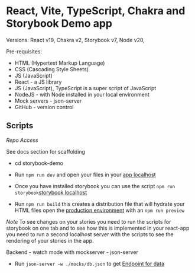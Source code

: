 # React, Vite, TypeScript, Chakra and Storybook Demo app

Versions: React v19, Chakra v2,  Storybook v7, Node v20,

Pre-requisites:

- HTML (Hypertext Markup Language)
- CSS (Cascading Style Sheets)
- JS (JavaScript)
- React - a JS library
- JS (JavaScript), TypeScript is a super script of JavaScript
- NodeJS - with Node installed in your local environment
- Mock servers - json-server
- GitHub - version control

## Scripts

_Repo Access_ 

See docs section for scaffolding 

- cd storybook-demo

- Run `npm run dev` and open your files in  your [app localhost](http://localhost:5173/)

- Once you have installed storybook you can use the script `npm run storybook`[storybook localhost](http://localhost:6006/)

- Run `npm run build` this creates a distribution file that will hydrate your HTML files open the [production environment](http://localhost:4173/) with an `npm run preview`

_Note_
To see changes on your stories you need to run the scripts for storybook on one tab and to see how this is implemented in your react-app you need to run a second localhost server with the scripts to see the rendering of your stories in the app.

Backend - watch mode with mockserver - json-server

- Run `json-server -w ./mocks/db.json` to get [Endpoint for data](http://localhost:3000/toDos)